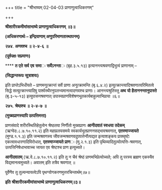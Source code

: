 +++
title = "श्रीभाष्यम् 02-04-03 प्राणाणुत्वाधिकरणम्"

+++
<div claऽऽ="elementor-widget-container">

**श्रीशारीरकमीमांसाभाष्ये** **प्राणाणुत्वाधिकरणम्** **॥३॥**

**(अधिकरणार्थः – इन्द्रियाणाम् अणुपरिमाणतास्थापनम्)**

**२७४**. **अणवश्च** **॥** **२**–**४**–**६** **॥**

**(पूर्वपक्षः सप्रमाणः)**

**** **त** **एते** **सर्व** **एव** **समा**ः **सर्वेऽनन्ता**ः (बृह.३.५.१३) इत्यानन्त्यश्रवणाद्विभुत्वं प्राणानाम् –

**(सिद्धान्तरूपः सूत्राशयः)**

इति प्राप्तेऽभिधीयते – प्राणमनूत्क्रान्तं सर्वे प्राणा अनूत्क्रामन्ति (बृ.६.४.२) इत्युत्क्रान्त्यादिश्रवणात्परिमितत्वे सिद्धे सत्युत्क्रान्त्यादिषु पार्श्वस्थैरनुपलभ्यमानत्वादणवश्च प्राणाः। आनन्त्यश्रुतिस्तु **अथ** **यो** **हैताननन्तानुपास्ते** (बृ.३-५-१३) इत्युपासनश्रवणात् उपास्यप्राणविशेषणभूतकार्यबाहुल्याभिप्राया ॥६॥

**२७५**. **श्रेष्ठश्च** **॥** **२**–**४**–**७** **॥**

**(मुख्यप्राणस्यापि उत्पत्तिमत्ता)**

प्राणसंवादे शरीरस्थितिहेतुत्वेन श्रेष्ठतया निर्णीतो मुख्यप्राणः **आनीदवातं** **स्वधया** **तदेकम्** (ऋग्वेदः.८.७.१०.११.२) इति महाप्रलयसमये स्वकार्यभूतप्राणनसद्भावश्रवणात्, **एतस्माज्जायते** (मुण्ड.१.१.३) इति जन्मश्रवणस्य जीवजन्मश्रवणवदुपपत्तेर्नोत्पद्यत इत्याशङ्कय प्राक्सृष्टेः एकत्वावधारणादिविरोधात्, **एतस्माज्जायते** **प्राण**ः (मु.२.१.३) इति पृथिव्यादितुल्योत्पत्ति-श्रवणात्, उत्पत्तिनिषेधाभावाच्च जायत एव श्रेष्टश्च प्राण इत्युच्यते।

**आनीदवातम्** (ऋ.वे.८.७.१०.११.२) इति तु न चैवं श्रेष्ठं प्राणमभिप्रेत्योच्यते; अपि तु परस्य ब्रह्मण एकस्यैव विद्यमानत्वमुच्यते। अवातम् इति तत्रैव श्रवणात् ॥

पूर्वेणैव तु तुल्यन्यायत्वेऽपि पृथग्योगकरणमुत्तरचिन्तार्थम्॥७॥

**इति** **श्रीशारीरकमीमांसाभाष्ये** **प्राणाणुत्वाधिकरणम्॥३॥**

</div>
